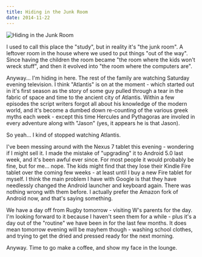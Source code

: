 ```yaml
---
title: Hiding in the Junk Room
date: 2014-11-22
---
```


![Hiding in the Junk Room](https://source.unsplash.com/y7GlIdTUOvo/1600x900)

I used to call this place the "study", but in reality it's "the junk room". A leftover room in the house where we used to put things "out of the way". Since having the children the room became "the room where the kids won't wreck stuff", and then it evolved into "the room where the computers are".

Anyway... I'm hiding in here. The rest of the family are watching Saturday evening television. I think "Atlantis" is on at the moment - which started out in it's first season as the story of some guy pulled through a tear in the fabric of space and time to the ancient city of Atlantis. Within a few episodes the script writers forgot all about his knowledge of the modern world, and it's become a dumbed down re-counting of the various greek myths each week - except this time Hercules and Pythagoras are involed in every adventure along with "Jason" (yes, it appears he is that Jason).

So yeah... I kind of stopped watching Atlantis.

I've been messing around with the Nexus 7 tablet this evening - wondering if I might sell it. I made the mistake of "upgrading" it to Android 5.0 last week, and it's been awful ever since. For most people it would probably be fine, but for me... nope. The kids might find that they lose their Kindle Fire tablet over the coming few weeks - at least until I buy a new Fire tablet for myself. I think the main problem I have with Google is that they have needlessly changed the Android launcher and keyboard again. There was nothing wrong with them before. I actually prefer the Amazon fork of Android now, and that's saying something.

We have a day off from Rugby tomorrow - visiting W's parents for the day. I'm looking forward to it because I haven't seen them for a while - plus it's a day out of the "routine" we have been in for the last few months. It does mean tomorrow evening will be mayhem though - washing school clothes, and trying to get the dried and pressed ready for the next morning.

Anyway. Time to go make a coffee, and show my face in the lounge.